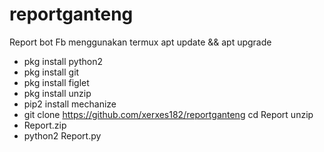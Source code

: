 # reportganteng
Report bot Fb menggunakan termux
apt update && apt upgrade
- pkg install python2
- pkg install git
- pkg install figlet
- pkg install unzip
- pip2 install mechanize
- git clone https://github.com/xerxes182/reportganteng
cd Report unzip
- Report.zip
- python2 Report.py


